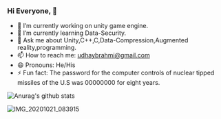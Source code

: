 ### Hi Everyone, 👋

- 🔭 I’m currently working on unity game engine.
- 🌱 I’m currently learning Data-Security.
- 💬 Ask me about Unity,C++,C,Data-Compression,Augmented reality,programming.
- 📫 How to reach me: udhaybrahmi@gmail.com
- 😄 Pronouns: He/His
- ⚡ Fun fact: The password for the computer controls of nuclear tipped missiles of the U.S was 00000000 for eight years.

![Anurag's github stats](https://github-readme-stats.vercel.app/api?username=Udhay-Brahmi)

![IMG_20201021_083915](https://user-images.githubusercontent.com/72250606/96668629-3a004980-1379-11eb-9be3-681a0877aab6.jpg)
